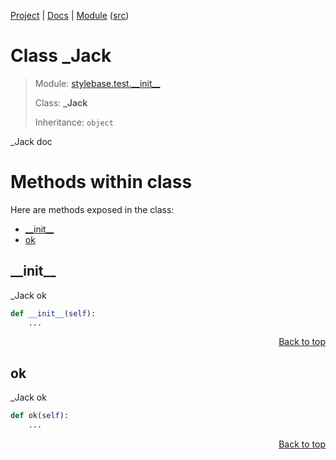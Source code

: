 [Project](https://github.com/pyrustic/stylebase#readme) | [Docs](https://github.com/pyrustic/stylebase/blob/master/docs/README.md) | [Module](https://github.com/pyrustic/stylebase/blob/master/docs/modules/stylebase/test/__init__/README.md) ([src](https://github.com/pyrustic/stylebase/blob/master/stylebase/test/__init__.py))

# Class _Jack
> Module: [stylebase.test.\_\_init\_\_](https://github.com/pyrustic/stylebase/blob/master/docs/modules/stylebase/test/__init__/README.md)
>
> Class: **_Jack**
>
> Inheritance: `object`

_Jack doc

# Methods within class
Here are methods exposed in the class:
- [\_\_init\_\_](#__init__)
- [ok](#ok)

## \_\_init\_\_
_Jack ok

```python
def __init__(self):
    ...
```

<p align="right"><a href="##methods-within-_jack">Back to top</a></p>

## ok
_Jack ok

```python
def ok(self):
    ...
```

<p align="right"><a href="##methods-within-_jack">Back to top</a></p>
